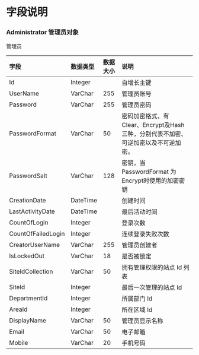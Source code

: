 # 字段说明

### Administrator 管理员对象

管理员

| 字段 | 数据类型 | 数据大小 | 说明 |
| :----- | :----- | :----- | :----- |
|Id	|Integer|		|自增长主键|
|UserName	|VarChar	|255	|管理员账号|
|Password	|VarChar	|255	|管理员密码|
|PasswordFormat	|VarChar|	50	|密码加密格式，有Clear、Encrypt及Hash三种，分别代表不加密、可逆加密以及不可逆加密。|
|PasswordSalt	|VarChar	|128	|密钥，当 PasswordFormat 为Encrypt时使用的加密密钥|
|CreationDate	|DateTime	|	|创建时间|
|LastActivityDate	|DateTime	|	|最后活动时间|
|CountOfLogin	|Integer|		|登录次数|
|CountOfFailedLogin|	Integer	|	|连续登录失败次数|
|CreatorUserName	|VarChar	|255	|管理员创建者|
|IsLockedOut	|VarChar	|18	|是否被锁定|
|SiteIdCollection	|VarChar|	50	|拥有管理权限的站点 Id 列表|
|SiteId	|Integer|		|最后一次管理的站点 Id|
|DepartmentId	|Integer|		|所属部门 Id|
|AreaId	|Integer|		|所在区域 Id|
|DisplayName	|VarChar	|50	|管理员显示名称|
|Email	|VarChar	|50|	电子邮箱|
|Mobile	|VarChar	|20	|手机号码|
